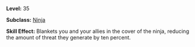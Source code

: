 <!-- TITLE: Skill: Cover Of The Ninja -->

**Level:** 35

**Subclass:** [Ninja](ninja)

**Skill Effect:** Blankets you and your allies in the cover of the ninja, reducing the amount of threat they generate by ten percent.